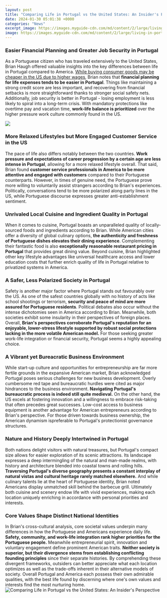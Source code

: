 ```yaml
---
layout: post
title: "Comparing Life in Portugal vs the United States: An Insider's Perspective"
date: 2024-01-30 05:01:38 +0000
categories: "News"
excerpt_image: https://images.myguide-cdn.com/md/content/2/large/living-in-portugal-v-usa-comparing-healthcare-lifestyle-and-education-856837.jpg
image: https://images.myguide-cdn.com/md/content/2/large/living-in-portugal-v-usa-comparing-healthcare-lifestyle-and-education-856837.jpg
---
```


### Easier Financial Planning and Greater Job Security in Portugal 
As a Portuguese citizen who has traveled extensively to the United States, Brian Haugh offered valuable insights into the key differences between life in Portugal compared to America. [While buying consumer goods may be cheaper in the US due to higher wages](https://yt.io.vn/collection/akbar), Brian notes that **financial planning for life expenses tends to be easier in Portugal**. Things like maintaining a strong credit score are less important, and recovering from financial setbacks is more straightforward thanks to stronger social safety nets. Additionally, job security is better in Portugal - losing employment is less likely to spiral into a long-term crisis. With mandatory protections like overtime pay and vacation time, **work-life balance is prioritized** over the higher pressure work culture commonly found in the US.

![](https://livingcost.org/assets/photo/cost/portugal/united-states.jpg)
### More Relaxed Lifestyles but More Engaged Customer Service in the US 
The pace of life also differs notably between the two countries. **Work pressure and expectations of career progression by a certain age are less intense in Portugal**, allowing for a more relaxed lifestyle overall. That said, Brian found **customer service professionals in America to be more attentive and engaged with customers** compared to their Portuguese counterparts. However, in times of genuine need, the Portuguese prove more willing to voluntarily assist strangers according to Brian's experiences. Politically, conversations tend to be more polarized along party lines in the US, while Portuguese discourse expresses greater anti-establishment sentiment. 
### Unrivaled Local Cuisine and Ingredient Quality in Portugal  
When it comes to cuisine, Portugal boasts an unparalleled quality of locally-sourced foods and ingredients according to Brian. While American cities offer a diversity of global culinary options, **the authenticity and freshness of Portuguese dishes elevates their dining experience**. Complementing their fantastic food is also **exceptionally reasonable restaurant pricing in Portugal** that provides great dining value. Beyond cuisine, Brian highlighted other key lifestyle advantages like universal healthcare access and lower education costs that further enrich quality of life in Portugal relative to privatized systems in America.
### A Safer, Less Polarized Society in Portugal
Safety is another major factor where Portugal stands out favourably over the US. As one of the safest countries globally with no history of acts like school shootings or terrorism, **security and peace of mind are more assured for Portuguese residents**. Political debates also occur without the intense dichotomies seen in America according to Brian. Meanwhile, both societies exhibit some insularity in their perspectives of foreign places. Overall, **Brian's perspectives corroborate Portugal's reputation for an enjoyable, lower-stress lifestyle supported by robust social protections lacking in the more volatile American model.** For those seeking greater work-life integration or financial security, Portugal seems a highly appealing choice.
### A Vibrant yet Bureacratic Business Environment  
While start-up culture and opportunities for entrepreneurship are far more fertile grounds in the expansive American market, Brian acknowledged Portugal poses serious challenges for new business development. Overly cumbersome red tape and bureaucratic hurdles were cited as major hindrances to the business environment. **Navigating Portugal's bureaucratic process is indeed still quite medieval.** On the other hand, the US excels at fostering innovation and a willingness to embrace risk-taking that often precedes great successes. Low-cost access to business equipment is another advantage for American entrepreneurs according to Brian's perspective. For those driven towards business ownership, the American dynamism ispreferable to Portugal's protectionist governance structures. 
### Nature and History Deeply Intertwined in Portugal
Both nations delight visitors with natural treasures, but Portugal's compact size allows for easier exploration of its scenic attractions. Its landscape expresses a deep intermingling of the natural and man-made realms, with history and architecture blended into coastal towns and rolling hills. **Traversing Portugal's diverse geography presents a constant interplay of natural vistas and cultural heritage rarely matched elsewhere.** And while culinary talents lie at the heart of Portuguese identity, Brian noted Americans display unmatched skill behind the barbecue grill. Ultimately both cuisine and scenery endow life with vivid experiences, making each location uniquely enriching in accordance with personal priorities and interests.
### Core Values Shape Distinct National Identities
In Brian's cross-cultural analysis, core societal values underpin many differences in how the Portuguese and Americans experience daily life. **Safety, community, and work-life integration rank higher priorities for the Portuguese people.** Meanwhile entrepreneurial spirit, innovation and voluntary engagement define prominent American traits. **Neither society is superior, but their divergence stems from establishing conflicting founding principles** since their separate histories. By comprehending these divergent frameworks, outsiders can better appreciate what each location optimizes as well as the trade-offs inherent in their alternative models of society. Overall Portugal and America each possess their own admirable qualities, with the best life found by discerning where one's own values and interests find the most nurturing home.
![Comparing Life in Portugal vs the United States: An Insider's Perspective](https://images.myguide-cdn.com/md/content/2/large/living-in-portugal-v-usa-comparing-healthcare-lifestyle-and-education-856837.jpg)